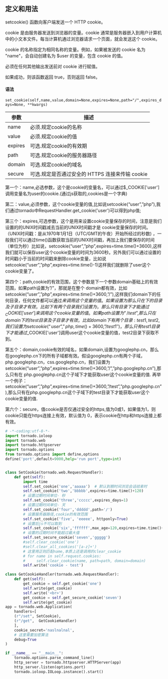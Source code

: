 ## 定义和用法

setcookie() 函数向客户端发送一个 HTTP cookie。

cookie 是由服务器发送到浏览器的变量。cookie 通常是服务器嵌入到用户计算机中的小文本文件。每当计算机通过浏览器请求一个页面，就会发送这个 cookie。

cookie 的名称指定为相同名称的变量。例如，如果被发送的 cookie 名为 "name"，会自动创建名为 $user 的变量，包含 cookie 的值。

必须在任何其他输出发送前对 cookie 进行赋值。

如果成功，则该函数返回 true，否则返回 false。

#### 语法
`set_cookie(self,name,value,domain=None,expires=None,path="/",expires_days=None, **kwargs)`

| 参数      | 描述                              |
| ------- | ------------------------------- |
| name    | 必须.规定cookie的名称                  |
| value   | 必须.规定cookie的值                   |
| expires | 可选.规定cookie的有效期                 |
| path    | 可选.规定cookie的服务器路径               |
| domain  | 可选.规定cookie的域名                  |
| secure  | 可选.规定是否通过安全的 HTTPS 连接来传输 cookie |

第一个：name,必选参数，这个是cookie的变量名，可以通过$_COOKIE['user']调用变量名为user的cookie.(通过js获取的,cookies是一个字典)

第二：value,必须参数，这个cookie变量的值,比如说setcookie(“user”,”php”),我们通过tornado中RequestHandler.get_cookie('user')可以得到php值;

第三个：expires,可选参数，这个是用来设置cookie变量保存的时间，注意是我们设置的的UNIX时间戳减去当前的UNIX时间戳才是 cookie变量保存的时间。（UNIX时间戳：是从1970年1月1日（UTC/GMT的午夜）开始所经过的秒数) ，一般我们可以通过time()函数获取当前的UNIX时间戳，再加上我们要保存的时间（单位为秒）比如说，setcookie(“user”,”php”,expires=time.time()+3600),这样我们就可以保存user这个cookie变量的时间为3600秒。另外我们可以通过设置的时间戳小于当前的时间戳来删除cookie变量，比如说setcookie(“user”,”php”,expires=time.time()-1)这样我们就删除了user这个cookie变量了。

第四个：path,cookie的有效范围，这个参数是下一个参数domain基础上的有效范围，如果path设置为”/”，那就是在整个 domain都有效，比如setcookie(“user”,”php”,expires=time.time()+3600,”/”),这样我们domain下的任何目录，任何文件都可以通过$来调用这个变量的值。如果设置为那么只在下的目录及子目录才有效，比如下有两个目录我们设置为，那么只有目录下才能通过_COOKIE['user']来调用这个cookie变量的值。如果path设置为”/test”,那么只在domain下的/test 目录及子目录才有效，比如domain下有两个目录: test1,test2,我们设置为setcookie(“user”,”php,time()+3600,”/test1″)，那么只有test1目录下才能通过$_COOKIE['user']调用user这个cookie变量的值，test2目录下获取不到。

第五个：domain,cookie有效的域名，如果domain,设置为googlephp.cn，那么在googlephp.cn下的所有子域都有效。假设googlephp.cn有两个子域，php.googlephp.cn，css.googlephp.cn，我们设置为 setcookie(“user”,”php”,expires=time.time()+3600,”/”,”php.googlephp.cn”),那么只有在 php.googlephp.cn这个子域下才能获取user这个cookie变量的值. 再举一个例子：setcookie(“user”,”php”,expires=time.time()+3600,”/test”,”php.googlephp.cn”),那么只有在php.googlephp.cn这个子域下的test目录下才能获取user这个cookie变量的值.

第六个：secure，值cookie是否仅通过安全的https,值为0或1，如果值为1，则cookie只能在https连接上有效，默认值为 0，表示cookie在http和https连接上都有效。

```python
# -*-coding:utf-8-*-
import tornado.ioloop
import tornado.web
import tornado.httpserver
import tornado.options
from tornado.options import define,options
define('port',default=9000,help='run port',type=int)


class SetCookie(tornado.web.RequestHandler):
    def get(self):
        import time
        self.set_cookie('one','aaaaa')  # 默认到期时间浏览会话结束时
        self.set_cookie('two','bbbbb',expires=time.time()+120)
        # 设置过期时间单位- 秒
        self.set_cookie('three','ccccc',expires_days=1)
        # 设置过期时间单位- 天
        self.set_cookie('four','ddddd',path='/')
        # 设置服务器路径,cookie的有效范围
        self.set_cookie('five', 'eeeee', httponly=True)
        # 设置后js不可以取到
        self.set_cookie('six','ffffff',max_age=120,expires=time.time()+120*2)
        # 设置的过期时间不能超过最大值
        self.set_secure_cookie('seven','ggggg')
        #self.clear_cookie('one')
        #self.clear_all_cookies('[a-z]+')
        # 这里用正则匹配name,本质上还是调用的clear_cookie
        # for name in self.request.cookies:
        #     self.clear_cookie(name, path=path, domain=domain)
        self.write('cookie - test')

class GetCookieHandler(tornado.web.RequestHandler):
    def get(self):
        get_cookie = self.get_cookie('one')
        self.write(get_cookie)
        self.write('<br>')
        get_cookie = self.get_secure_cookie('seven')
        self.write(get_cookie)
app = tornado.web.Application(
    handlers=[
    (r"/set", SetCookie),
    (r"/get",  GetCookieHandler)
    ],
    cookie_secret='naslnalnal',
    # 这里需要加密算法
    debug=True
)

if __name__ == "__main__":
    tornado.options.parse_command_line()
    http_server = tornado.httpserver.HTTPServer(app)
    http_server.listen(options.port)
    tornado.ioloop.IOLoop.instance().start()
```

